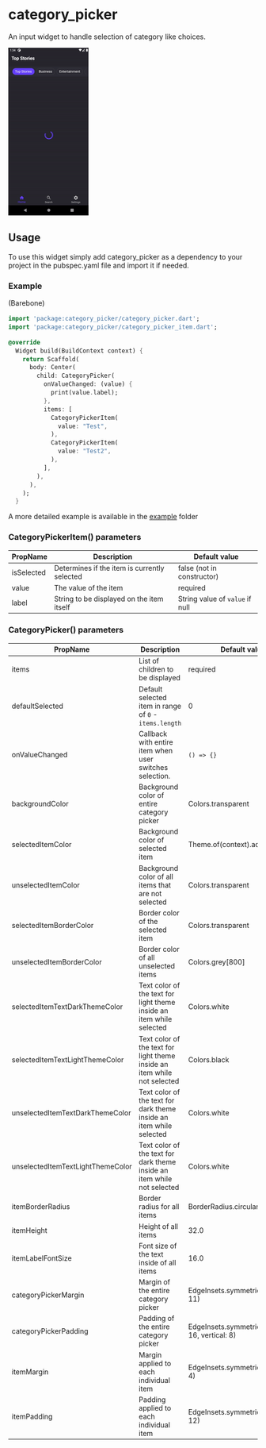 # category_picker

An input widget to handle selection of category like choices.

![](./example.gif)

## Usage

To use this widget simply add category_picker as a dependency to your project in the pubspec.yaml file and import it if needed.

### Example

(Barebone)

```dart
import 'package:category_picker/category_picker.dart';
import 'package:category_picker/category_picker_item.dart';
```

```dart
@override
  Widget build(BuildContext context) {
    return Scaffold(
      body: Center(
        child: CategoryPicker(
          onValueChanged: (value) {
            print(value.label);
          },
          items: [
            CategoryPickerItem(
              value: "Test",
            ),
            CategoryPickerItem(
              value: "Test2",
            ),
          ],
        ),
      ),
    );
  }
```

A more detailed example is available in the [example](https://github.com/ecrax/category_picker/tree/master/example) folder

### CategoryPickerItem() parameters

| PropName   | Description                                  | Default value                   |
| ---------- | -------------------------------------------- | ------------------------------- |
| isSelected | Determines if the item is currently selected | false (not in constructor)      |
| value      | The value of the item                        | required                        |
| label      | String to be displayed on the item itself    | String value of `value` if null |

### CategoryPicker() parameters

| PropName                          | Description                                                              | Default value                                     |
| --------------------------------- | ------------------------------------------------------------------------ | ------------------------------------------------- |
| items                             | List of children to be displayed                                         | required                                          |
| defaultSelected                   | Default selected item in range of `0` - `items.length`                   | 0                                                 |
| onValueChanged                    | Callback with entire item when user switches selection.                  | `() => {}`                                        |
| backgroundColor                   | Background color of entire category picker                               | Colors.transparent                                |
| selectedItemColor                 | Background color of selected item                                        | Theme.of(context).accentColor                     |
| unselectedItemColor               | Background color of all items that are not selected                      | Colors.transparent                                |
| selectedItemBorderColor           | Border color of the selected item                                        | Colors.transparent                                |
| unselectedItemBorderColor         | Border color of all unselected items                                     | Colors.grey[800]                                  |
| selectedItemTextDarkThemeColor    | Text color of the text for light theme inside an item while selected     | Colors.white                                      |
| selectedItemTextLightThemeColor   | Text color of the text for light theme inside an item while not selected | Colors.black                                      |
| unselectedItemTextDarkThemeColor  | Text color of the text for dark theme inside an item while selected      | Colors.white                                      |
| unselectedItemTextLightThemeColor | Text color of the text for dark theme inside an item while not selected  | Colors.white                                      |
| itemBorderRadius                  | Border radius for all items                                              | BorderRadius.circular(30)                         |
| itemHeight                        | Height of all items                                                      | 32.0                                              |
| itemLabelFontSize                 | Font size of the text inside of all items                                | 16.0                                              |
| categoryPickerMargin              | Margin of the entire category picker                                     | EdgeInsets.symmetric(vertical: 11)                |
| categoryPickerPadding             | Padding of the entire category picker                                    | EdgeInsets.symmetric(horizontal: 16, vertical: 8) |
| itemMargin                        | Margin applied to each individual item                                   | EdgeInsets.symmetric(horizontal: 4)               |
| itemPadding                       | Padding applied to each individual item                                  | EdgeInsets.symmetric(horizontal: 12)              |
